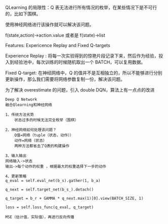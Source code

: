 QLearning 的局限性：Q 表无法进行所有情况的枚举，在某些情况下是不可行的，比如下围棋。

使用神经网络进行该操作就可以解决该问题。

f(state,action)->action.value
或者是
f(state)->list<actionvalue>

Features: Expericence Replay and Fixed Q-targets

Experience Replay : 将每一次实验得到的惊艳片段记录下来，然后作为经验，投入到经验池中，每次训练的时候随机取出一个 BATCH，可以复用数据。

Fixed Q-target: 在神经网络中，Q 的值并不是互相独立的，所以不能够进行分别更新操作，那么我们需要将网络参数复制一份，解决该问题。

为了解决 overestimate 的问题，引入 double DQN，算法上有一点点的改进

```
Deep Q Network
融合Qlearning和神经网络

1、传统方法劣势
    状态过多的时候无法完全枚举（围棋）

2、神经网络如何处理该问题？
    Q值=网络（tuple（状态，动作））
    动作=网络（状态）
    两种方法都省去了Q表的构建操作

3、输入输出
网络输入->状态
输出->每个动作的权重 ，根据最大的权重选择下一步的动作

4、更新策略
q_eval = self.eval_net(b_s).gather(1, b_a)

q_next = self.target_net(b_s_).detach()

q_target = b_r + GAMMA * q_next.max(1)[0].view(BATCH_SIZE, 1)

loss = self.loss_func(q_eval, q_target)

MSE（估计值，实际值），再进行反向传播


```
